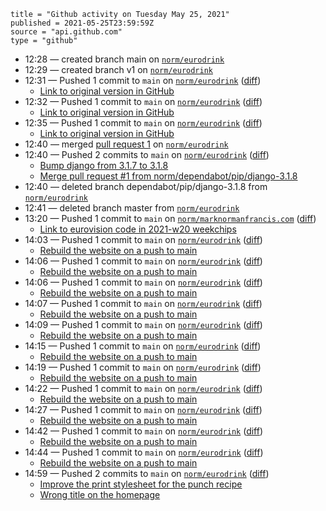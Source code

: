 ```
title = "Github activity on Tuesday May 25, 2021"
published = 2021-05-25T23:59:59Z
source = "api.github.com"
type = "github"
```

* 12:28 — created branch main on [`norm/eurodrink`](https://github.com/norm/eurodrink)
* 12:29 — created branch v1 on [`norm/eurodrink`](https://github.com/norm/eurodrink)
* 12:31 — Pushed 1 commit to `main` on [`norm/eurodrink`](https://github.com/norm/eurodrink) ([diff](https://github.com/norm/eurodrink/compare/d14e14ce91a68ac64ee43116371f88152be5d11b..f4d7c3d27667b1c700a5cf0d18bb794646120d9f))
  * [Link to original version in GitHub](https://github.com/norm/eurodrink/commit/f4d7c3d27667b1c700a5cf0d18bb794646120d9f)
* 12:32 — Pushed 1 commit to `main` on [`norm/eurodrink`](https://github.com/norm/eurodrink) ([diff](https://github.com/norm/eurodrink/compare/f4d7c3d27667b1c700a5cf0d18bb794646120d9f..da55bf2c8f789249b403fecac1504394926eb90c))
  * [Link to original version in GitHub](https://github.com/norm/eurodrink/commit/da55bf2c8f789249b403fecac1504394926eb90c)
* 12:35 — Pushed 1 commit to `main` on [`norm/eurodrink`](https://github.com/norm/eurodrink) ([diff](https://github.com/norm/eurodrink/compare/da55bf2c8f789249b403fecac1504394926eb90c..7351b9cdd08b2c9480fc63418da5a52582fb1d74))
  * [Link to original version in GitHub](https://github.com/norm/eurodrink/commit/7351b9cdd08b2c9480fc63418da5a52582fb1d74)
* 12:40 — merged [pull request 1](https://github.com/norm/eurodrink/pull/1) on [`norm/eurodrink`](https://github.com/norm/eurodrink)
* 12:40 — Pushed 2 commits to `main` on [`norm/eurodrink`](https://github.com/norm/eurodrink) ([diff](https://github.com/norm/eurodrink/compare/7351b9cdd08b2c9480fc63418da5a52582fb1d74..57dcdbbbd10862ca3fe056edd24fdd254361347b))
  * [Bump django from 3.1.7 to 3.1.8](https://github.com/norm/eurodrink/commit/f7dbe82b0e3e8e464579778ae3946199617b32eb)
  * [Merge pull request #1 from norm/dependabot/pip/django-3.1.8](https://github.com/norm/eurodrink/commit/57dcdbbbd10862ca3fe056edd24fdd254361347b)
* 12:40 — deleted branch dependabot/pip/django-3.1.8 from [`norm/eurodrink`](https://github.com/norm/eurodrink)
* 12:41 — deleted branch master from [`norm/eurodrink`](https://github.com/norm/eurodrink)
* 13:20 — Pushed 1 commit to `main` on [`norm/marknormanfrancis.com`](https://github.com/norm/marknormanfrancis.com) ([diff](https://github.com/norm/marknormanfrancis.com/compare/21a60e6fcf0e0bbf0586157479bf1b1916e2e1c3..93afd8123976a744934dbf58c89cf23d6017297f))
  * [Link to eurovision code in 2021-w20 weekchips](https://github.com/norm/marknormanfrancis.com/commit/93afd8123976a744934dbf58c89cf23d6017297f)
* 14:03 — Pushed 1 commit to `main` on [`norm/eurodrink`](https://github.com/norm/eurodrink) ([diff](https://github.com/norm/eurodrink/compare/57dcdbbbd10862ca3fe056edd24fdd254361347b..280fa2d6eaede5c5a994f6e97d57227db43f800a))
  * [Rebuild the website on a push to main](https://github.com/norm/eurodrink/commit/280fa2d6eaede5c5a994f6e97d57227db43f800a)
* 14:06 — Pushed 1 commit to `main` on [`norm/eurodrink`](https://github.com/norm/eurodrink) ([diff](https://github.com/norm/eurodrink/compare/280fa2d6eaede5c5a994f6e97d57227db43f800a..eacb5c6ec394f9bda61a8165350560eb00f46fac))
  * [Rebuild the website on a push to main](https://github.com/norm/eurodrink/commit/eacb5c6ec394f9bda61a8165350560eb00f46fac)
* 14:06 — Pushed 1 commit to `main` on [`norm/eurodrink`](https://github.com/norm/eurodrink) ([diff](https://github.com/norm/eurodrink/compare/eacb5c6ec394f9bda61a8165350560eb00f46fac..490d37bfafa9b37e456c8bb4cfd16273e7765c2c))
  * [Rebuild the website on a push to main](https://github.com/norm/eurodrink/commit/490d37bfafa9b37e456c8bb4cfd16273e7765c2c)
* 14:07 — Pushed 1 commit to `main` on [`norm/eurodrink`](https://github.com/norm/eurodrink) ([diff](https://github.com/norm/eurodrink/compare/490d37bfafa9b37e456c8bb4cfd16273e7765c2c..0588dde72d67f5fbb1bf1dcd14d134e24f46dcaa))
  * [Rebuild the website on a push to main](https://github.com/norm/eurodrink/commit/0588dde72d67f5fbb1bf1dcd14d134e24f46dcaa)
* 14:09 — Pushed 1 commit to `main` on [`norm/eurodrink`](https://github.com/norm/eurodrink) ([diff](https://github.com/norm/eurodrink/compare/0588dde72d67f5fbb1bf1dcd14d134e24f46dcaa..96ac08ffc6be812b27ca433a82475f7e48d34c2a))
  * [Rebuild the website on a push to main](https://github.com/norm/eurodrink/commit/96ac08ffc6be812b27ca433a82475f7e48d34c2a)
* 14:15 — Pushed 1 commit to `main` on [`norm/eurodrink`](https://github.com/norm/eurodrink) ([diff](https://github.com/norm/eurodrink/compare/96ac08ffc6be812b27ca433a82475f7e48d34c2a..3492533bcfb1a29191a9ed791ea53493a25f27ee))
  * [Rebuild the website on a push to main](https://github.com/norm/eurodrink/commit/3492533bcfb1a29191a9ed791ea53493a25f27ee)
* 14:19 — Pushed 1 commit to `main` on [`norm/eurodrink`](https://github.com/norm/eurodrink) ([diff](https://github.com/norm/eurodrink/compare/3492533bcfb1a29191a9ed791ea53493a25f27ee..64a78c372cc44fe9324398dfc2b5fd1a323d51af))
  * [Rebuild the website on a push to main](https://github.com/norm/eurodrink/commit/64a78c372cc44fe9324398dfc2b5fd1a323d51af)
* 14:22 — Pushed 1 commit to `main` on [`norm/eurodrink`](https://github.com/norm/eurodrink) ([diff](https://github.com/norm/eurodrink/compare/64a78c372cc44fe9324398dfc2b5fd1a323d51af..5305612bb86dff3a6c1c59666576958b925d6e07))
  * [Rebuild the website on a push to main](https://github.com/norm/eurodrink/commit/5305612bb86dff3a6c1c59666576958b925d6e07)
* 14:27 — Pushed 1 commit to `main` on [`norm/eurodrink`](https://github.com/norm/eurodrink) ([diff](https://github.com/norm/eurodrink/compare/5305612bb86dff3a6c1c59666576958b925d6e07..7ac2992b456eaec8605eada025e61316059885da))
  * [Rebuild the website on a push to main](https://github.com/norm/eurodrink/commit/7ac2992b456eaec8605eada025e61316059885da)
* 14:42 — Pushed 1 commit to `main` on [`norm/eurodrink`](https://github.com/norm/eurodrink) ([diff](https://github.com/norm/eurodrink/compare/7ac2992b456eaec8605eada025e61316059885da..5929990109a649ac08c9f302b9235ec8fcc63ddf))
  * [Rebuild the website on a push to main](https://github.com/norm/eurodrink/commit/5929990109a649ac08c9f302b9235ec8fcc63ddf)
* 14:44 — Pushed 1 commit to `main` on [`norm/eurodrink`](https://github.com/norm/eurodrink) ([diff](https://github.com/norm/eurodrink/compare/5929990109a649ac08c9f302b9235ec8fcc63ddf..b6fc349ccbf9af929ba530b681591f8831b72da2))
  * [Rebuild the website on a push to main](https://github.com/norm/eurodrink/commit/b6fc349ccbf9af929ba530b681591f8831b72da2)
* 14:59 — Pushed 2 commits to `main` on [`norm/eurodrink`](https://github.com/norm/eurodrink) ([diff](https://github.com/norm/eurodrink/compare/b6fc349ccbf9af929ba530b681591f8831b72da2..a5870e16e95c91c71b0ffebc361e2dd34356dc79))
  * [Improve the print stylesheet for the punch recipe](https://github.com/norm/eurodrink/commit/0e82f282d7acef9a068d72d0c22dd77ebbf15bed)
  * [Wrong title on the homepage](https://github.com/norm/eurodrink/commit/a5870e16e95c91c71b0ffebc361e2dd34356dc79)
